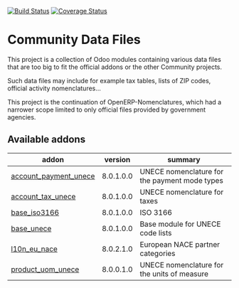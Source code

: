 [![Build Status](https://travis-ci.org/OCA/community-data-files.svg?branch=8.0)](https://travis-ci.org/OCA/community-data-files)
[![Coverage Status](https://coveralls.io/repos/OCA/community-data-files/badge.png?branch=8.0)](https://coveralls.io/r/OCA/community-data-files?branch=8.0)

Community Data Files
====================


This project is a collection of Odoo modules containing various data files
that are too big to fit the official addons or the other Community projects.

Such data files may include for example tax tables, lists of ZIP codes,
official activity nomenclatures...

This project is the continuation of OpenERP-Nomenclatures, which had a narrower
scope limited to only official files provided by government agencies.

[//]: # (addons)
Available addons
----------------
addon | version | summary
--- | --- | ---
[account_payment_unece](account_payment_unece/) | 8.0.1.0.0 | UNECE nomenclature for the payment mode types
[account_tax_unece](account_tax_unece/) | 8.0.1.0.0 | UNECE nomenclature for taxes
[base_iso3166](base_iso3166/) | 8.0.1.0.0 | ISO 3166
[base_unece](base_unece/) | 8.0.1.0.0 | Base module for UNECE code lists
[l10n_eu_nace](l10n_eu_nace/) | 8.0.2.1.0 | European NACE partner categories
[product_uom_unece](product_uom_unece/) | 8.0.0.1.0 | UNECE nomenclature for the units of measure

[//]: # (end addons)
